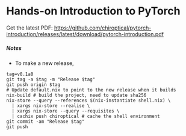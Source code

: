 # Hands-on Introduction to PyTorch

Get the latest PDF: https://github.com/chiroptical/pytorch-introduction/releases/latest/download/pytorch-introduction.pdf

##### Notes

- To make a new release,

```
tag=v0.1a0
git tag -a $tag -m "Release $tag"
git push origin $tag
# Update default.nix to point to the new release when it builds
nix-build # build the project, need to update sha256
nix-store --query --references $(nix-instantiate shell.nix) \
  | xargs nix-store --realise \
  | xargs nix-store --query --requisites \
  | cachix push chiroptical # cache the shell environment
git commit -am "Release $tag"
git push
```
